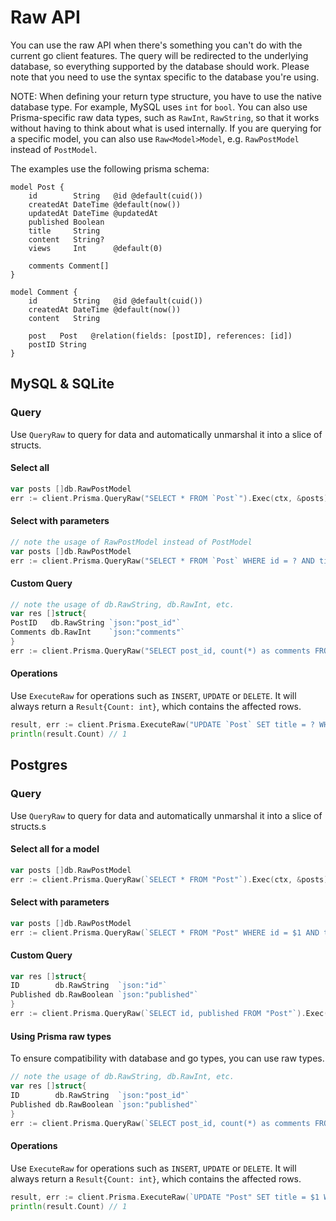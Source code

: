 # Raw API

You can use the raw API when there's something you can't do with the current go client features. The query will be
redirected to the underlying database, so everything supported by the database should work. Please note that you need to
use the syntax specific to the database you're using.

NOTE: When defining your return type structure, you have to use the native database type. For example, MySQL uses `int`
for `bool`.
You can also use Prisma-specific raw data types, such as `RawInt`, `RawString`, so that it works without having to think
about what is used internally. If you are querying for a specific model, you can also use `Raw<Model>Model`,
e.g. `RawPostModel` instead of `PostModel`.

The examples use the following prisma schema:

```prisma
model Post {
    id        String   @id @default(cuid())
    createdAt DateTime @default(now())
    updatedAt DateTime @updatedAt
    published Boolean
    title     String
    content   String?
    views     Int      @default(0)

    comments Comment[]
}

model Comment {
    id        String   @id @default(cuid())
    createdAt DateTime @default(now())
    content   String

    post   Post   @relation(fields: [postID], references: [id])
    postID String
}
```

## MySQL & SQLite

### Query

Use `QueryRaw` to query for data and automatically unmarshal it into a slice of structs.

#### Select all

```go
var posts []db.RawPostModel
err := client.Prisma.QueryRaw("SELECT * FROM `Post`").Exec(ctx, &posts)
```

#### Select with parameters

```go
// note the usage of RawPostModel instead of PostModel
var posts []db.RawPostModel
err := client.Prisma.QueryRaw("SELECT * FROM `Post` WHERE id = ? AND title = ?", "123abc", "my post").Exec(ctx, &posts)
```

#### Custom Query

```go
// note the usage of db.RawString, db.RawInt, etc.
var res []struct{
PostID   db.RawString `json:"post_id"`
Comments db.RawInt    `json:"comments"`
}
err := client.Prisma.QueryRaw("SELECT post_id, count(*) as comments FROM `Comment` GROUP BY post_id").Exec(ctx, &res)
```

#### Operations

Use `ExecuteRaw` for operations such as `INSERT`, `UPDATE` or `DELETE`. It will always return a `Result{Count: int}`,
which contains the affected rows.

```go
result, err := client.Prisma.ExecuteRaw("UPDATE `Post` SET title = ? WHERE id = ?", "my post", "123").Exec(ctx)
println(result.Count) // 1
```

## Postgres

### Query

Use `QueryRaw` to query for data and automatically unmarshal it into a slice of structs.s

#### Select all for a model

```go
var posts []db.RawPostModel
err := client.Prisma.QueryRaw(`SELECT * FROM "Post"`).Exec(ctx, &posts)
```

#### Select with parameters

```go
var posts []db.RawPostModel
err := client.Prisma.QueryRaw(`SELECT * FROM "Post" WHERE id = $1 AND title = $2`, "id2", "title2").Exec(ctx, &posts)
```

#### Custom Query

```go
var res []struct{
ID        db.RawString  `json:"id"`
Published db.RawBoolean `json:"published"`
}
err := client.Prisma.QueryRaw(`SELECT id, published FROM "Post"`).Exec(ctx, &res)
```

#### Using Prisma raw types

To ensure compatibility with database and go types, you can use raw types.

```go
// note the usage of db.RawString, db.RawInt, etc.
var res []struct{
ID        db.RawString  `json:"post_id"`
Published db.RawBoolean `json:"published"`
}
err := client.Prisma.QueryRaw(`SELECT post_id, count(*) as comments FROM "Comment" GROUP BY post_id`).Exec(ctx, &res)
```

#### Operations

Use `ExecuteRaw` for operations such as `INSERT`, `UPDATE` or `DELETE`. It will always return a `Result{Count: int}`,
which contains the affected rows.

```go
result, err := client.Prisma.ExecuteRaw(`UPDATE "Post" SET title = $1 WHERE id = $2`, "my post", "123").Exec(ctx)
println(result.Count) // 1
```
